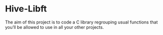 # Hive-Libft
 The aim of this project is to code a C library regrouping usual functions that you’ll be allowed to use in all your other projects.
